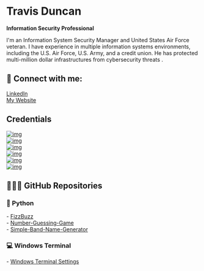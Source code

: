 # Travis Duncan

<strong>Information Security Professional</strong>

I'm an Information System Security Manager and United States Air Force veteran. I have experience in multiple information systems environments, including the U.S. Air Force, U.S. Army, and a credit union. He has protected multi-million dollar infrastructures from cybersecurity threats .

<h2>🤳 Connect with me:</h2>

<div class="badge-base LI-profile-badge" data-locale="en_US" data-size="medium" data-theme="dark" data-type="VERTICAL" data-vanity="travis-w-duncan" data-version="v1"><a class="badge-base__link LI-simple-link" href="https://www.linkedin.com/in/travis-w-duncan?trk=profile-badge" target="_blank" rel="noreferrer noopener">LinkedIn</a></div>
<a href="https://travdunc.github.io" target="_blank" rel="noreferrer noopener">My Website</a>

<h2>Credentials</h2>
<a href="https://www.credly.com/badges/3da2dd71-ab8d-4b26-98b3-eca3272a5356" target="_blank" rel="noreferrer noopener"><img src="https://custom-icon-badges.demolab.com/badge/%20-CISSP-darkgreen.svg?logo=isc2&amp;logoColor=white" alt="img" style="max-width: 100%;"></a><br>
<a href="https://www.credly.com/badges/8dac8a06-9380-41e0-819f-c422c4b58a48" target="_blank" rel="noreferrer noopener"><img src="https://custom-icon-badges.demolab.com/badge/ISACA-CISM-green.svg?logo=isaca&amp;logoColor=white" alt="img" data-canonical-src="https://custom-icon-badges.demolab.com/badge/ISACA-CISM-green.svg?logo=isaca&amp;logoColor=white" style="max-width: 100%;"></a><br>
<a href="https://www.credly.com/badges/775f8c9a-8b92-425d-8719-932e30e745a4/public_url" target="_blank" rel="noreferrer noopener"><img src="https://custom-icon-badges.demolab.com/badge/%20-CGRC-%235466AE.svg?logo=isc2&amp;logoColor=white" alt="img" style="max-width: 100%;"></a><br>
<a href="https://www.credly.com/badges/61e3e802-44a4-44ee-bed0-e454833010d7" target="_blank" rel="noreferrer noopener"><img src="https://custom-icon-badges.demolab.com/badge/-CASP+-red.svg?logo=comptia&amp;logoColor=white" alt="img" style="max-width: 100%;"></a><br>
<a href="https://www.wgu.edu/online-it-degrees/cybersecurity-information-assurance-masters-program.html" target="_blank" rel="noreferrer noopener"><img src="https://custom-icon-badges.demolab.com/badge/WGU-MS%20in%20Cybersecurity%20and%20Information%20Assurance-darkblue.svg?logo=wgu&amp;logoColor=white" alt="img" style="max-width: 100%;"></a><br>
<a href="https://www.dcsa.mil/" target="_blank" rel="noreferrer noopener"><img src="https://custom-icon-badges.demolab.com/badge/DoD-Secret%20security%20clearance-white.svg?logo=dod&amp;logoColor=white" alt="img" style="max-width: 100%;"></a><br>

<h2>👨🏼‍💻 GitHub Repositories</h2>

<h3>🐍 Python </h2>
- <a href="https://github.com/TravDunc/" target="_blank" rel="noreferrer noopener">FizzBuzz</a><br>
- <a href="https://github.com/TravDunc/Number-Guessing-Game" target="_blank" rel="noreferrer noopener">Number-Guessing-Game</a><br>
- <a href="https://github.com/TravDunc/Simple-Band-Name-Generator" target="_blank" rel="noreferrer noopener">Simple-Band-Name-Generator</a>

<h3>💻 Windows Terminal </h2>
- <a href="https://github.com/TravDunc/Windows-Terminal-Settings" target="_blank" rel="noreferrer noopener">Windows Terminal Settings</a>


<!--
<h2>👨‍💻 Azure Projects:</h2>
- <b>Cloud SIEM Practice (Azure, Sentinel, Virtualization, Log Training/Parsing)</b>
  - [Windows EventLog: Failed RDP Logins Source IP to full GeoData Conversion](https://github.com/TravDunc/Sentinel-Lab)
-->
